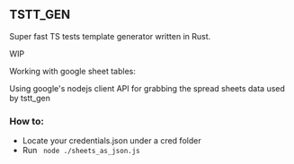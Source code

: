 ## TSTT_GEN

Super fast TS tests template generator written in Rust.

WIP


Working with google sheet tables:

Using google's nodejs client API for grabbing the spread sheets data
used by tstt_gen

### How to:

- Locate your credentials.json under a cred folder
- Run `  node ./sheets_as_json.js `

